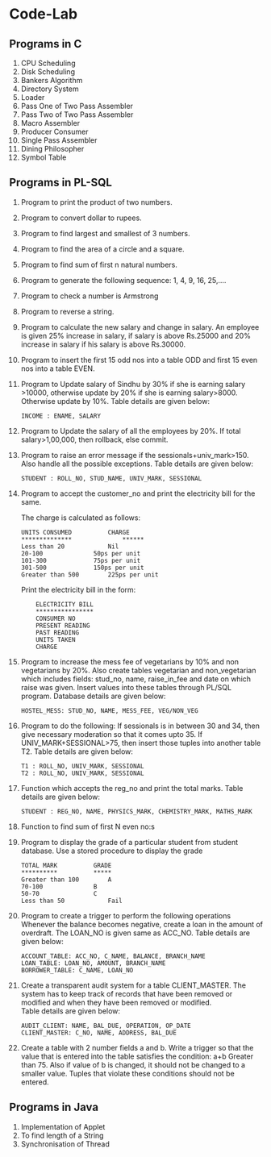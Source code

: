 # Code-Lab
Programs in C
-------------
1. CPU Scheduling
2. Disk Scheduling
3. Bankers Algorithm
4. Directory System
5. Loader
6. Pass One of Two Pass Assembler
7. Pass Two of Two Pass Assembler
8. Macro Assembler
9. Producer Consumer
10. Single Pass Assembler
11. Dining Philosopher
12. Symbol Table

Programs in PL-SQL
------------------
1. Program to print the product of two numbers.
2. Program to convert dollar to rupees.
3. Program to find largest and smallest of 3 numbers.
4. Program to find the area of a circle and a square.
5. Program to find sum of first n natural numbers.
6. Program to generate the following sequence: 1, 4, 9, 16, 25,....
7. Program to check a number is Armstrong
8. Program to reverse a string.
9. Program to calculate the new salary and change in salary. An employee is given 25% increase in salary, if salary is above Rs.25000 and 20% increase in salary if his salary is above Rs.30000.
10. Program to insert the first 15 odd nos into a table ODD and first 15 even nos into a table EVEN.
11. Program to Update salary of Sindhu by 30% if she is earning salary >10000, otherwise update by 20% if she is earning salary>8000. Otherwise update by 10%.
	Table details are given below:<br>
	
		INCOME : ENAME, SALARY
		
12. Program to Update the salary of all the employees by 20%. If total salary>1,00,000, then rollback, else commit.
13. Program to raise an error message if the sessionals+univ_mark>150. Also handle all the possible exceptions.
	Table details are given below:<br>
	
		STUDENT : ROLL_NO, STUD_NAME, UNIV_MARK, SESSIONAL
		
14. Program to accept the customer_no and print the electricity bill for the same.

	The charge is calculated as follows:
	
		UNITS CONSUMED			CHARGE
		**************          	******
		Less than 20 			Nil
		20-100 				50ps per unit
		101-300 			75ps per unit
		301-500 			150ps per unit
		Greater than 500 		225ps per unit
	
	Print the electricity bill in the form:
	
			ELECTRICITY BILL
			****************
			CONSUMER NO
			PRESENT READING
			PAST READING
			UNITS TAKEN
			CHARGE

15. Program to increase the mess fee of vegetarians by 10% and non vegetarians by 20%. Also create tables vegetarian and non_vegetarian which includes fields: stud_no, name, raise_in_fee and date on which raise was given. Insert values into these tables through PL/SQL program.
	Database details are given below:<br>
	
		HOSTEL_MESS: STUD_NO, NAME, MESS_FEE, VEG/NON_VEG
		
16. Program to do the following: If sessionals is in between 30 and 34, then give necessary moderation so that it comes upto 35. If UNIV_MARK+SESSIONAL>75, then insert those tuples into another table T2.
	Table details are given below:<br>
	
		T1 : ROLL_NO, UNIV_MARK, SESSIONAL
		T2 : ROLL_NO, UNIV_MARK, SESSIONAL
		
17. Function which accepts the reg_no and print the total marks.
	Table details are given below:<br>
	
		STUDENT : REG_NO, NAME, PHYSICS_MARK, CHEMISTRY_MARK, MATHS_MARK
		
18. Function to find sum of first N even no:s
19. Program to display the grade of a particular student from student database.
	Use a stored procedure to display the grade
	
		TOTAL MARK			GRADE
		**********			*****
		Greater than 100		A
		70-100				B
		50-70				C
		Less than 50			Fail
		
20. Program to create a trigger to perform the following operations<br>
	Whenever the balance becomes negative, create a loan in the amount of overdraft. The LOAN_NO is given same as ACC_NO.
	Table details are given below:<br>
	
		ACCOUNT_TABLE: ACC_NO, C_NAME, BALANCE, BRANCH_NAME
		LOAN_TABLE: LOAN_NO, AMOUNT, BRANCH_NAME
		BORROWER_TABLE: C_NAME, LOAN_NO
	
21. Create a transparent audit system for a table CLIENT_MASTER. The system has to keep track of records that have been removed or modified and when they have been removed or modified.<br>
	Table details are given below:<br>
	
		AUDIT_CLIENT: NAME, BAL_DUE, OPERATION, OP_DATE
		CLIENT_MASTER: C_NO, NAME, ADDRESS, BAL_DUE

22. Create a table with 2 number fields a and b. Write a trigger so that the value that is entered into the table satisfies the condition: a+b Greater than 75. Also if value of b is changed, it should not be changed to a smaller value. Tuples that violate these conditions should not be entered.

Programs in Java
----------------
1. Implementation of Applet
2. To find length of a String
3. Synchronisation of Thread
	
	

